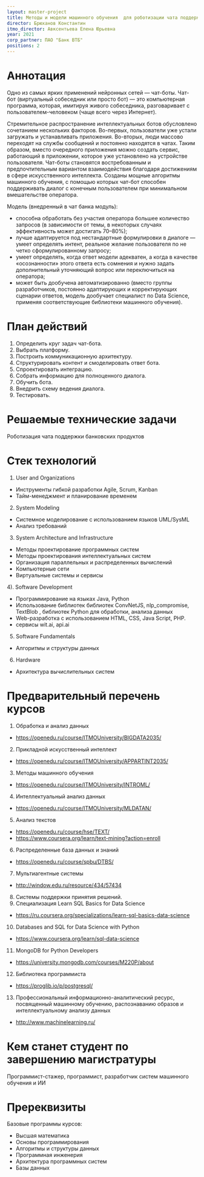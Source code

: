 ```yaml
---
layout: master-project
title: Методы и модели машинного обучения  для роботизации чата поддержки банковского  продукта
director: Брюханов Константин
itmo_director: Авксентьева Елена Юрьевна
year: 2021
corp_partner: ПАО "Банк ВТБ"
positions: 2
---
```



# Аннотация

Одно из самых ярких применений нейронных сетей — чат-боты. Чат-бот (виртуальный
собеседник или просто бот) — это компьютерная программа, которая, имитируя
живого собеседника, разговаривает с пользователем-человеком (чаще всего через
Интернет). 

Стремительное распространение интеллектуальных ботов обусловлено
сочетанием нескольких факторов. Во-первых, пользователи уже устали загружать и
устанавливать приложения. Во-вторых, люди массово переходят на службы сообщений
и постоянно находятся в чатах. Таким образом, вместо очередного приложения
можно создать сервис, работающий в приложении, которое уже установлено на
устройстве пользователя. Чат-боты становятся востребованным и предпочтительным
вариантом взаимодействия благодаря достижениям в сфере искусственного
интеллекта. Созданы мощные алгоритмы машинного обучения, с помощью которых
чат-бот способен поддерживать диалог с конечным пользователем при
минимальном вмешательстве оператора.

Модель (внедренный в чат банка модуль):

- способна обработать без участия оператора большее количество запросов (в
зависимости от темы, в некоторых случаях эффективность может достигать 70–80%);
- лучше адаптируется под нестандартные формулировки в диалоге — умеет
  определять интент, реальное желание пользователя по не четко
сформулированному запросу;
- умеет определять, когда ответ модели адекватен, а когда в качестве «осознанности» этого ответа есть сомнения и нужно задать дополнительный уточняющий вопрос или переключиться на оператора;
- может быть дообучена автоматизированно (вместо группы разработчиков,
постоянно адаптирующих и корректирующих сценарии ответов, модель дообучает
специалист по Data Science, применяя соответствующие библиотеки машинного
обучения).



# План действий

1. Определить круг задач чат-бота.
2. Выбрать платформу.
3. Построить коммуникационную архитектуру.
4. Структурировать контент и смоделировать ответ бота.
5. Спроектировать интеграцию.
6. Собрать информацию для полноценного диалога.
7. Обучить бота.
8. Внедрить схему ведения диалога.
9. Тестировать.

# Решаемые технические задачи

Роботизация чата поддержки банковских продуктов

# Стек технологий

1) User and Organizations 
- Инструменты гибкой разработки Agile, Scrum, Kanban 
- Тайм-менеджмент и планирование временем 

2) System Modeling 
- Системное моделирование с использованием языков UML/SysML 
- Анализ требований 

3) System Architecture and Infrastructure 
- Методы проектирование программных систем 
- Методы проектирования интеллектуальных систем 
- Организация параллельных и распределенных вычислений 
- Компьютерные сети 
- Виртуальные системы и сервисы 

4). Software Development 
- Программирование на языках  Java, Python 
- Использование  библиотек библиотек ConvNetJS, nlp_compromise, TextBlob , библиотек  Python для обработки, анализа  данных
- Web-разработка с использованием HTML, CSS, Java Script, PHP.
- сервисы wit.ai, api.ai 
5) Software Fundamentals 
- Алгоритмы и структуры данных 

6) Hardware
- Архитектура вычислительных систем


# Предварительный перечень курсов

1. Обработка и анализ данных
- https://openedu.ru/course/ITMOUniversity/BIGDATA2035/
2. Прикладной искусственный интеллект
- https://openedu.ru/course/ITMOUniversity/APPARTINT2035/
3. Методы машинного обучения 
- https://openedu.ru/course/ITMOUniversity/INTROML/
4. Интеллектуальный анализ данных
- https://openedu.ru/course/ITMOUniversity/MLDATAN/
5. Анализ текстов  
- https://openedu.ru/course/hse/TEXT/
- https://www.coursera.org/learn/text-mining?action=enroll

6. Распределенные база данных и знаний 
- https://openedu.ru/course/spbu/DTBS/

7. Мультиагентные системы  
- http://window.edu.ru/resource/434/57434
8. Системы поддержки принятия решений.
9. Специализация Learn SQL Basics for Data Science
- https://ru.coursera.org/specializations/learn-sql-basics-data-science
10. Databases and SQL for Data Science with Python
- https://www.coursera.org/learn/sql-data-science
11. MongoDB for Python Developers
- https://university.mongodb.com/courses/M220P/about
12. Библиотека программиста 
- https://proglib.io/p/postgresql/
13. Профессиональный информационно-аналитический ресурс, посвященный машинному
обучению, распознаванию образов и интеллектуальному анализу данных
- http://www.machinelearning.ru/ 

# Кем станет студент по завершению магистратуры

Программист-стажер, программист, разработчик систем машинного обучения и ИИ

# Пререквизиты

Базовые программы курсов:

- Высшая математика
- Основы программирования
- Алгоритмы и структуры данных
- Программная инженерия
- Архитектура программных систем
- Базы данных
